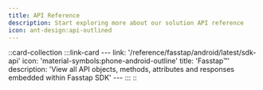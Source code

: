 ```yaml
---
title: API Reference
description: Start exploring more about our solution API reference
icon: ant-design:api-outlined
---
```


::card-collection
    :::link-card
    ---
    link: '/reference/fasstap/android/latest/sdk-api'
    icon: 'material-symbols:phone-android-outline'
    title: 'Fasstap™'
    description: 'View all API objects, methods, attributes and responses embedded within Fasstap SDK'
    ---
    :::
::